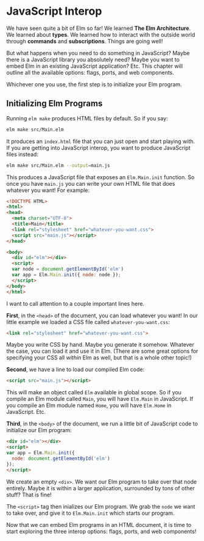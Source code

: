 # JavaScript Interop

We have seen quite a bit of Elm so far! We learned **The Elm Architecture**. We learned about **types**. We learned how to interact with the outside world through **commands** and **subscriptions**. Things are going well!

But what happens when you need to do something in JavaScript? Maybe there is a JavaScript library you absolutely need? Maybe you want to embed Elm in an existing JavaScript application? Etc. This chapter will outline all the available options: flags, ports, and web components.

Whichever one you use, the first step is to initialize your Elm program.


## Initializing Elm Programs

Running `elm make` produces HTML files by default. So if you say:

```bash
elm make src/Main.elm
```

It produces an `index.html` file that you can just open and start playing with. If you are getting into JavaScript interop, you want to produce JavaScript files instead:

```bash
elm make src/Main.elm --output=main.js
```

This produces a JavaScript file that exposes an `Elm.Main.init` function. So once you have `main.js` you can write your own HTML file that does whatever you want! For example:

```html
<!DOCTYPE HTML>
<html>
<head>
  <meta charset="UTF-8">
  <title>Main</title>
  <link rel="stylesheet" href="whatever-you-want.css">
  <script src="main.js"></script>
</head>

<body>
  <div id="elm"></div>
  <script>
  var node = document.getElementById('elm')
  var app = Elm.Main.init({ node: node });
  </script>
</body>
</html>
```

I want to call attention to a couple important lines here.

**First**, in the `<head>` of the document, you can load whatever you want! In our little example we  loaded a CSS file called `whatever-you-want.css`:

```html
<link rel="stylesheet" href="whatever-you-want.css">
```

Maybe you write CSS by hand. Maybe you generate it somehow. Whatever the case, you can load it and use it in Elm. (There are some great options for specifying your CSS all _within_ Elm as well, but that is a whole other topic!)

**Second**, we have a line to load our compiled Elm code:

```html
<script src="main.js"></script>
```

This will make an object called `Elm` available in global scope. So if you compile an Elm module called `Main`, you will have `Elm.Main` in JavaScript. If you compile an Elm module named `Home`, you will have `Elm.Home` in JavaScript. Etc.

**Third**, in the `<body>` of the document, we run a little bit of JavaScript code to initialize our Elm program:

```html
<div id="elm"></div>
<script>
var app = Elm.Main.init({
  node: document.getElementById('elm')
});
</script>
```

We create an empty `<div>`. We want our Elm program to take over that node entirely. Maybe it is within a larger application, surrounded by tons of other stuff? That is fine!

The `<script>` tag then inializes our Elm program. We grab the `node` we want to take over, and give it to `Elm.Main.init` which starts our program.

Now that we can embed Elm programs in an HTML document, it is time to start exploring the three interop options: flags, ports, and web components!